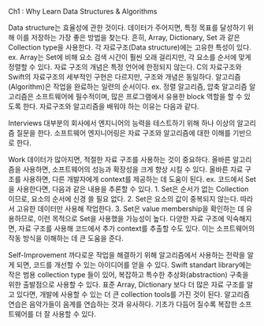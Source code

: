 Ch1 : Why Learn Data Structures & Algorithms

Data structure는 효율성에 관한 것이다. 데이터가 주어지면, 특정 목표를 달성하기 위해 이를 저장하는 가장 좋은 방법을 찾는다.
흔히, Array, Dictionary, Set 과 같은 Collection type을 사용한다. 각 자료구조(Data structure)에는 고유한 특성이 있다.
ex. Array는 Set에 비해 요소 검색 시간이 훨씬 오래 걸리지만, 각 요소를 순서에 맞게 정렬할 수 있다.
자료 구조의 개념은 특정 언어에 한정되지 않는다. C의 자료구조와 Swift의 자료구조의 세부적인 구현은 다르지만, 구조와 개념은 동일하다.
알고리즘(Algorithm)은 작업을 완료하는 일련의 순서이다. ex. 정렬 알고리즘, 압축 알고리즘
알고리즘은 소프트웨어에 필수적이며, 많은 프로그램에서 유용한 block 역할을 할 수 있도록 한다.
자료구조와 알고리즘을 배워야 하는 이유는 다음과 같다.

Interviews
대부분의 회사에서 엔지니어의 능력을 테스트하기 위해 하나 이상의 알고리즘 질문을 한다.
소프트웨어 엔지니어링은 자료 구조와 알고리즘에 대한 이해를 기반으로 한다.

Work
데이터가 많아지면, 적절한 자료 구조를 사용하는 것이 중요하다. 올바른 알고리즘을 사용하면, 소프트웨어의 성능과 확장성을 크게 향상 시킬 수 있다.
올바른 자료 구조를 사용하면, 다른 개발자에게 context를 제공하는 데 도움이 된다.
ex. 코드에서 Set을 사용한다면, 다음과 같은 내용을 추론할 수 있다.
    1. Set은 순서가 없는 Collection 이므로, 요소의 순서에 신경 쓸 필요 없다.
    2. Set은 요소의 값이 중복되지 않는다. 따라서 고유한 데이터만 사용해 작업한다.
    3. Set은 value membership을 확인하는 데 유용하므로, 이런 목적으로 Set을 사용했을 가능성이 높다.
다양한 자료 구조에 익숙해지면, 자료 구조를 사용해 코드에서 추가 context를 추출할 수도 있다.
이는 소프트웨어의 작동 방식을 이해하는 데 큰 도움을 준다.

Self-Improvement
까다로운 작업을 해결하기 위해 알고리즘에서 사용하는 전략을 알게 되면, 코드를 개선할 수 있는 아이디어를 얻을 수 있다.
Swift standart library에는 작은 범용 collection type 들이 있어, 복잡하고 특수한 추상화(abstraction) 구축을 위한 출발점으로 사용할 수 있다.
표준 Array, Dictionary 보다 더 많은 자료 구조를 알고 있다면, 개발에 사용할 수 있는 더 큰 collection tools를 가진 것이 된다.
알고리즘 연습은 음악가들이 음계를 연습하는 것과 유사하다. 기초가 다듬어 질수록 복잡한 소프트웨어를 더 잘 사용할 수 있다.
